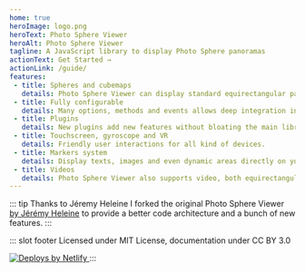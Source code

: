 ```yaml
---
home: true
heroImage: logo.png
heroText: Photo Sphere Viewer
heroAlt: Photo Sphere Viewer
tagline: A JavaScript library to display Photo Sphere panoramas
actionText: Get Started →
actionLink: /guide/
features:
 - title: Spheres and cubemaps
   details: Photo Sphere Viewer can display standard equirectangular panoramas and also cubemaps.
 - title: Fully configurable
   details: Many options, methods and events allows deep integration in your website/app.
 - title: Plugins
   details: New plugins add new features without bloating the main library.
 - title: Touchscreen, gyroscope and VR
   details: Friendly user interactions for all kind of devices.
 - title: Markers system
   details: Display texts, images and even dynamic areas directly on your photos.
 - title: Videos
   details: Photo Sphere Viewer also supports video, both equirectangular and cubemaps.
---
```


<Announcements/>

::: tip Thanks to Jéremy Heleine
I forked the original Photo Sphere Viewer [by Jérémy Heleine](http://jeremyheleine.me) to provide a better code architecture and a bunch of new features.
:::


::: slot footer
Licensed under MIT License, documentation under CC BY 3.0

<a href="https://www.netlify.com"> <img src="https://www.netlify.com/v3/img/components/netlify-color-accent.svg" alt="Deploys by Netlify" /> </a>
:::
